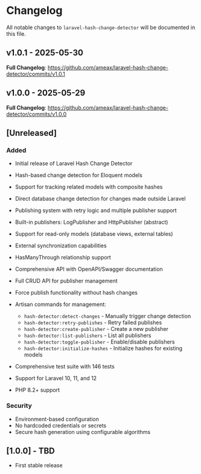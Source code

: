 # Changelog

All notable changes to `laravel-hash-change-detector` will be documented in this file.

## v1.0.1 - 2025-05-30

**Full Changelog**: https://github.com/ameax/laravel-hash-change-detector/commits/v1.0.1

## v1.0.0 - 2025-05-29

**Full Changelog**: https://github.com/ameax/laravel-hash-change-detector/commits/v1.0.0

## [Unreleased]

### Added

- Initial release of Laravel Hash Change Detector
  
- Hash-based change detection for Eloquent models
  
- Support for tracking related models with composite hashes
  
- Direct database change detection for changes made outside Laravel
  
- Publishing system with retry logic and multiple publisher support
  
- Built-in publishers: LogPublisher and HttpPublisher (abstract)
  
- Support for read-only models (database views, external tables)
  
- External synchronization capabilities
  
- HasManyThrough relationship support
  
- Comprehensive API with OpenAPI/Swagger documentation
  
- Full CRUD API for publisher management
  
- Force publish functionality without hash changes
  
- Artisan commands for management:
  
  - `hash-detector:detect-changes` - Manually trigger change detection
  - `hash-detector:retry-publishes` - Retry failed publishes
  - `hash-detector:create-publisher` - Create a new publisher
  - `hash-detector:list-publishers` - List all publishers
  - `hash-detector:toggle-publisher` - Enable/disable publishers
  - `hash-detector:initialize-hashes` - Initialize hashes for existing models
  
- Comprehensive test suite with 146 tests
  
- Support for Laravel 10, 11, and 12
  
- PHP 8.2+ support
  

### Security

- Environment-based configuration
- No hardcoded credentials or secrets
- Secure hash generation using configurable algorithms

## [1.0.0] - TBD

- First stable release
